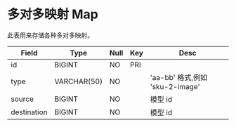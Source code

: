 # 多对多映射 Map

此表用来存储各种多对多映射。

Field | Type | Null | Key | Desc
------|------|------|-----|-----
id | BIGINT | NO | PRI |
type | VARCHAR(50) | NO | | 'aa-bb' 格式,例如 'sku-2-image'
source | BIGINT | NO | | 模型 id
destination | BIGINT | NO | | 模型 id
